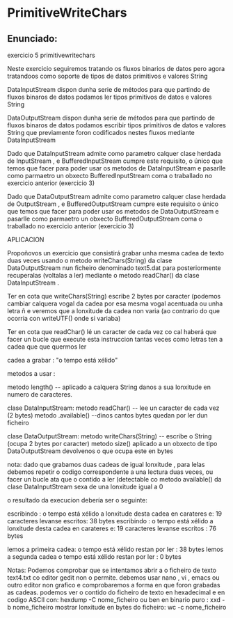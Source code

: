# PrimitiveWriteChars
## Enunciado:

exercicio 5
primitivewritechars

Neste exercicio seguiremos tratando os fluxos binarios de datos pero agora tratandoos como soporte de tipos de datos primitivos e valores String

DataInputStream dispon dunha serie de  métodos  para que partindo  de fluxos binaros de datos  podamos ler tipos primitivos de datos e valores String

DataOutputStream dispon dunha serie de  métodos  para que partindo  de fluxos binaros de datos  podamos escribir tipos primitivos de datos e valores String que previamente foron codificados nestes fluxos mediante DataInputStream

Dado que DataInputStream admite como parametro calquer clase herdada de InputStream , e BufferedInputStream cumpre este requisito,  o único que temos que facer para poder usar os metodos de DataInputStream e pasarlle como parmaetro un obxecto BufferedInputStream coma o traballado no exercicio anterior (exercicio 3)

Dado que DataOutputStream admite como parametro calquer clase herdada de OutputStream , e BufferedOutputStream cumpre este requisito o único que temos que facer para poder usar os metodos de DataOutputStream e pasarlle como parmaetro un obxecto BufferedOutputStream coma o traballado no exercicio anterior (exercicio 3)

APLICACION

Propoñovos un exercicio que consistirá grabar unha mesma cadea  de texto duas veces usando o metodo  writeChars(String) da clase DataOutputStream  nun ficheiro denominado text5.dat para posteriormente recuperalas (voltalas a ler) mediante o metodo readChar() da clase DataInputStream .

Ter en cota que writeChars(String) escribe 2 bytes por caracter  (podemos cambiar calquera vogal da cadea por esa mesma vogal acentuada ou unha letra ñ e veremos que a lonxitude da cadea non varia (ao contrario do que ocorria con writeUTF() onde si variaba)

Ter en cota que readChar() lé un caracter de cada vez co cal haberá que facer un bucle que  execute esta instruccion tantas veces como letras ten a cadea que que quermos ler

cadea a grabar : "o tempo está xélido"

metodos a usar :

metodo length()  -- aplicado a calquera String danos a sua lonxitude en numero de caracteres.

clase DataInputStream:
metodo readChar() -- lee un caracter de cada vez (2 bytes)
metodo .available() --dinos cantos bytes quedan por ler dun ficheiro

clase DataOutputStream:
metodo writeChars(String) -- escribe o String (ocupa 2 bytes por caracter)
metodo size() aplicado a un obxecto de tipo DataOutputStream devolvenos o que ocupa este en bytes


nota: dado que grabamos duas cadeas de igual lonxitude , para lelas debemos repetir o codigo correspondente a una lectura duas veces, ou facer un bucle ata que o contido a ler (detectable co metodo available() da clase DataInputStream  sexa de una lonxitude igual a 0


o resultado da execucion debería ser o seguinte:



escribindo  : o tempo está xélido
a lonxitude desta cadea en carateres e: 19 caracteres
levanse escritos:  38 bytes
escribindo  : o tempo está xélido
a lonxitude desta cadea en carateres e: 19 caracteres
levanse escritos :  76 bytes

lemos a primeira cadea:  o tempo está xélido
restan  por ler : 38 bytes
lemos a segunda cadea o tempo está xélido
restan por ler : 0 bytes


Notas:
Podemos comprobar que se intentamos abrir a o ficheiro de texto  text4.txt co editor gedit
non o permite. debemos usar nano , vi , emacs ou outro editor non grafico  e comprobaremos
a forma en que foron grabadas as  cadeas.
podemos ver o contido do ficheiro de texto en hexadecimal e en codigo ASCII  con:
hexdump -C nome_ficheiro
ou ben en binario puro : xxd -b nome_ficheiro
mostrar lonxitude en bytes do ficheiro: wc -c nome_ficheiro